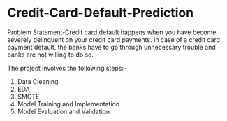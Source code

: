 # Credit-Card-Default-Prediction
Problem Statement-Credit card default happens when you have become severely delinquent on your credit card payments. In case of a credit card payment default, the banks have to go through unnecessary trouble and banks are not willing to do so.

The project involves the following steps:-
1.	Data Cleaning
2.	EDA
3.	SMOTE
4.	Model Training and Implementation
5.	Model Evaluation and Validation
